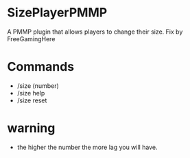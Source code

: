 # SizePlayerPMMP
A PMMP plugin that allows players to change their size.
Fix by FreeGamingHere
# Commands
+ /size (number)
+ /size help
+ /size reset
# warning
+ the higher the number the more lag you will have.
